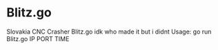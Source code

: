 # Blitz.go
Slovakia CNC Crasher Blitz.go
idk who made it but i didnt
Usage: go run Blitz.go IP PORT TIME
